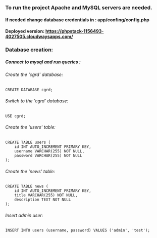 ### To run the project Apache and MySQL servers are needed.

#### If needed change database credentials in : app/confing/config.php

#### Deployed version: https://phpstack-1156493-4027505.cloudwaysapps.com/

### Database creation:

##### Connect to mysql and run queries :

####

###### Create the 'cgrd' database:

####

```
CREATE DATABASE cgrd;
```

###### Switch to the 'cgrd' database:

####

```
USE cgrd;
```

###### Create the 'users' table:

####

```
CREATE TABLE users (
    id INT AUTO_INCREMENT PRIMARY KEY,
    username VARCHAR(255) NOT NULL,
    password VARCHAR(255) NOT NULL
);
```

###### Create the 'news' table:

####

```
CREATE TABLE news (
    id INT AUTO_INCREMENT PRIMARY KEY,
    title VARCHAR(255) NOT NULL,
    description TEXT NOT NULL
);
```

###### Insert admin user:

####

```
INSERT INTO users (username, password) VALUES ('admin', 'test');
```
